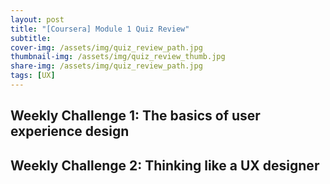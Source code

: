 ```yaml
---
layout: post
title: "[Coursera] Module 1 Quiz Review"
subtitle: 
cover-img: /assets/img/quiz_review_path.jpg
thumbnail-img: /assets/img/quiz_review_thumb.jpg
share-img: /assets/img/quiz_review_path.jpg
tags: [UX]
---
```

## Weekly Challenge 1: The basics of user experience design

## Weekly Challenge 2: Thinking like a UX designer

